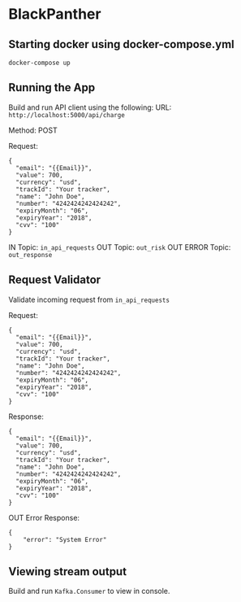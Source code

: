 # BlackPanther
## Starting docker using docker-compose.yml
``docker-compose up``


## Running the App
Build and run API client using the following:
URL: ``http://localhost:5000/api/charge``


Method: POST


Request:
```
{
  "email": "{{Email}}",
  "value": 700,
  "currency": "usd",
  "trackId": "Your tracker",  
  "name": "John Doe",
  "number": "4242424242424242",
  "expiryMonth": "06",
  "expiryYear": "2018",
  "cvv": "100"
}
```

IN Topic: ``in_api_requests``
OUT Topic: ``out_risk``
OUT ERROR Topic: ``out_response``

## Request Validator
Validate incoming request from ``in_api_requests``

Request:
```
{
  "email": "{{Email}}",
  "value": 700,
  "currency": "usd",
  "trackId": "Your tracker",  
  "name": "John Doe",
  "number": "4242424242424242",
  "expiryMonth": "06",
  "expiryYear": "2018",
  "cvv": "100"
}
```

Response:
```
{
  "email": "{{Email}}",
  "value": 700,
  "currency": "usd",
  "trackId": "Your tracker",  
  "name": "John Doe",
  "number": "4242424242424242",
  "expiryMonth": "06",
  "expiryYear": "2018",
  "cvv": "100"
}
```

OUT Error Response:

```
{
	"error": "System Error"
}
```


## Viewing stream output
Build and run ``Kafka.Consumer`` to view in console.
